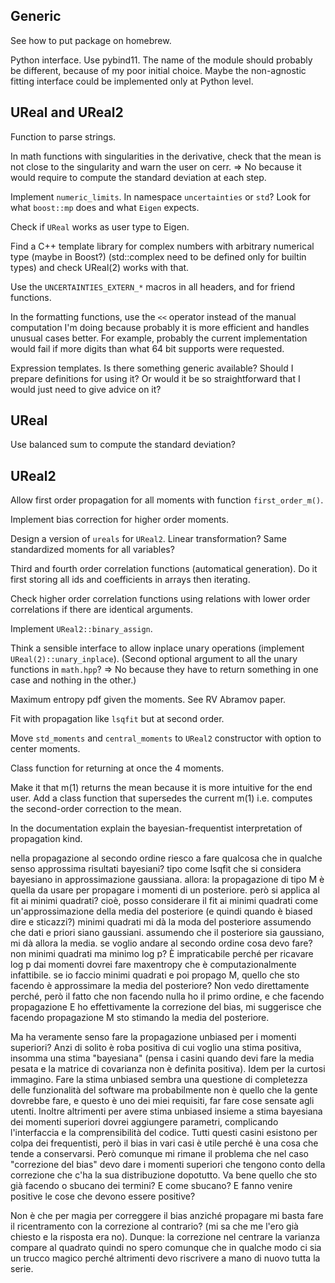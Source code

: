 ## Generic

See how to put package on homebrew.

Python interface. Use pybind11. The name of the module should probably be
different, because of my poor initial choice. Maybe the non-agnostic fitting
interface could be implemented only at Python level.

## UReal and UReal2

Function to parse strings.

In math functions with singularities in the derivative, check that the mean is
not close to the singularity and warn the user on cerr. => No because it
would require to compute the standard deviation at each step.

Implement `numeric_limits`. In namespace `uncertainties` or `std`? Look for what
`boost::mp` does and what `Eigen` expects.

Check if `UReal` works as user type to Eigen.

Find a C++ template library for complex numbers with arbitrary numerical type
(maybe in Boost?) (std::complex need to be defined only for builtin types) and
check UReal(2) works with that.

Use the `UNCERTAINTIES_EXTERN_*` macros in all headers, and for friend
functions.

In the formatting functions, use the `<<` operator instead of the manual
computation I'm doing because probably it is more efficient and handles
unusual cases better. For example, probably the current implementation would
fail if more digits than what 64 bit supports were requested.

Expression templates. Is there something generic available? Should I prepare
definitions for using it? Or would it be so straightforward that I would just
need to give advice on it?

## UReal

Use balanced sum to compute the standard deviation?

## UReal2

Allow first order propagation for all moments with function `first_order_m()`.

Implement bias correction for higher order moments.

Design a version of `ureals` for `UReal2`. Linear transformation? Same
standardized moments for all variables?

Third and fourth order correlation functions (automatical generation). Do it
first storing all ids and coefficients in arrays then iterating.

Check higher order correlation functions using relations with lower order
correlations if there are identical arguments.

Implement `UReal2::binary_assign`.

Think a sensible interface to allow inplace unary operations (implement
`UReal(2)::unary_inplace`). (Second optional argument to all the unary
functions in `math.hpp`? => No because they have to return something in one
case and nothing in the other.)

Maximum entropy pdf given the moments. See RV Abramov paper.

Fit with propagation like `lsqfit` but at second order.

Move `std_moments` and `central_moments` to `UReal2` constructor with option to
center moments.

Class function for returning at once the 4 moments.

Make it that m(1) returns the mean because it is more intuitive for the end
user. Add a class function that supersedes the current m(1) i.e. computes the
second-order correction to the mean.

In the documentation explain the bayesian-frequentist interpretation of
propagation kind.

nella propagazione al secondo ordine riesco a fare qualcosa che in qualche
senso approssima risultati bayesiani? tipo come lsqfit che si considera
bayesiano in approssimazione gaussiana. allora: la propagazione di tipo M è
quella da usare per propagare i momenti di un posteriore. però si applica al
fit ai minimi quadrati? cioè, posso considerare il fit ai minimi quadrati come
un'approssimazione della media del posteriore (e quindi quando è biased dire e
sticazzi?) minimi quadrati mi dà la moda del posteriore assumendo che dati e
priori siano gaussiani. assumendo che il posteriore sia gaussiano, mi dà allora
la media. se voglio andare al secondo ordine cosa devo fare? non minimi
quadrati ma minimo log p? È impraticabile perché per ricavare log p dai momenti
dovrei fare maxentropy che è computazionalmente infattibile. se io faccio
minimi quadrati e poi propago M, quello che sto facendo è approssimare la media
del posteriore? Non vedo direttamente perché, però il fatto che non facendo
nulla ho il primo ordine, e che facendo propagazione E ho effettivamente la
correzione del bias, mi suggerisce che facendo propagazione M sto stimando la
media del posteriore.

Ma ha veramente senso fare la propagazione unbiased per i momenti superiori?
Anzi di solito è roba positiva di cui voglio una stima positiva, insomma una
stima "bayesiana" (pensa i casini quando devi fare la media pesata e la matrice
di covarianza non è definita positiva). Idem per la curtosi immagino. Fare la
stima unbiased sembra una questione di completezza delle funzionalità del
software ma probabilmente non è quello che la gente dovrebbe fare, e questo è
uno dei miei requisiti, far fare cose sensate agli utenti. Inoltre altrimenti
per avere stima unbiased insieme a stima bayesiana dei momenti superiori dovrei
aggiungere parametri, complicando l'interfaccia e la comprensibilità del
codice. Tutti questi casini esistono per colpa dei frequentisti, però il bias
in vari casi è utile perché è una cosa che tende a conservarsi. Però comunque
mi rimane il problema che nel caso "correzione del bias" devo dare i momenti
superiori che tengono conto della correzione che c'ha la sua distribuzione
dopotutto. Va bene quello che sto già facendo o sbucano dei termini? E come
sbucano? E fanno venire positive le cose che devono essere positive?

Non è che per magia per correggere il bias anziché propagare mi basta fare il
ricentramento con la correzione al contrario? (mi sa che me l'ero già chiesto e
la risposta era no). Dunque: la correzione nel centrare la varianza compare al
quadrato quindi no spero comunque che in qualche modo ci sia un trucco magico
perché altrimenti devo riscrivere a mano di nuovo tutta la serie.
